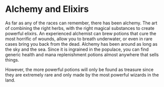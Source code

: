 # Alchemy and Elixirs #

As far as any of the races can remember, there has been alchemy.  The art of combining the right herbs, with the right magical substances to create powerful elixirs.  An experienced alchemist can brew potions that cure the most horrific of wounds, allow you to breath underwater, or even in rare cases bring you back from the dead.  Alchemy has been around as long as the sky and the sea.  Since it is ingrained in the populace, you can find generic health and mana replenishment potions almost anywhere that sells things.

However, the more powerful potions will only be found as treasure since they are extremely rare and only made by the most powerful wizards in the land.
